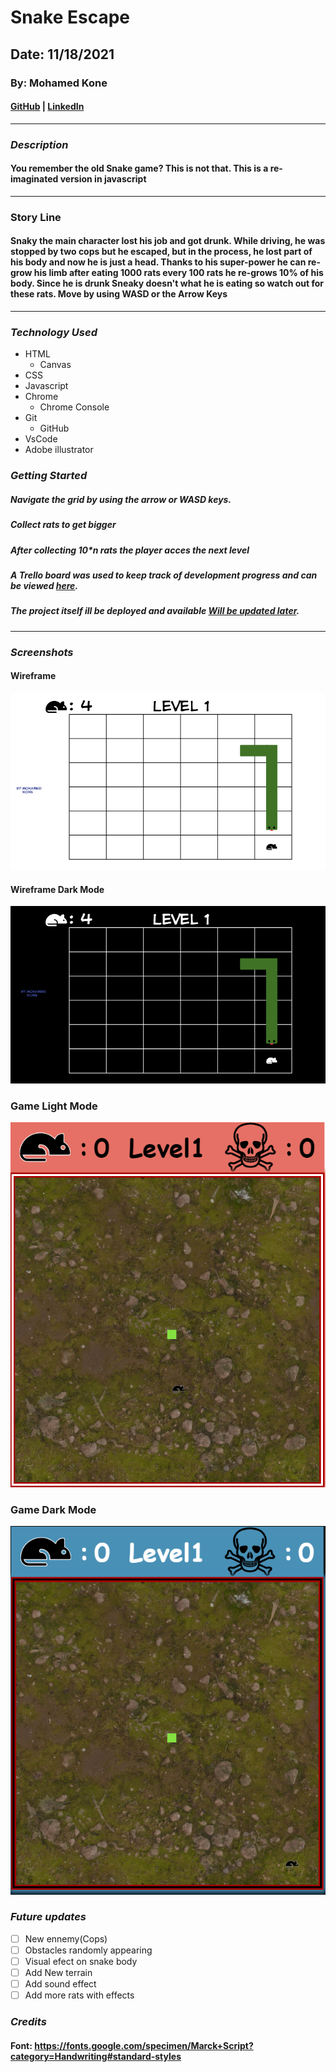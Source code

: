 # Snake Escape

## Date: 11/18/2021

### By: Mohamed Kone

#### [GitHub](https://github.com/Mohamedkone) | [LinkedIn](https://www.linkedin.com/in/mohamed-kone-45362480/)

---

### **_Description_**

#### You remember the old Snake game? This is not that. This is a re-imaginated version in javascript

---

### **Story Line**

#### Snaky the main character lost his job and got drunk. While driving, he was stopped by two cops but he escaped, but in the process, he lost part of his body and now he is just a head. Thanks to his super-power he can re-grow his limb after eating 1000 rats every 100 rats he re-grows 10% of his body. Since he is drunk Sneaky doesn't what he is eating so watch out for these rats. Move by using WASD or the Arrow Keys

---

### **_Technology Used_**

- HTML
  - Canvas
- CSS
- Javascript
- Chrome
  - Chrome Console
- Git
  - GitHub
- VsCode
- Adobe illustrator

### **_Getting Started_**

##### Navigate the grid by using the arrow or WASD keys.

##### Collect rats to get bigger

##### After collecting 10\*n rats the player acces the next level

##### A Trello board was used to keep track of development progress and can be viewed [here](https://trello.com/b/yrrXbFhr/gameproject).

##### The project itself ill be deployed and available [Will be updated later]().

---

### **_Screenshots_**

#### Wireframe

![SnakeLight](./snake.png)

#### Wireframe Dark Mode

![SnakeDark](./snake_dark.png)

### Game Light Mode

![SnakeLight](./assets/game_light.png)

### Game Dark Mode

![SnakeDark](./assets/game_dark.png)

### **_Future updates_**

- [ ] New ennemy(Cops)
- [ ] Obstacles randomly appearing
- [ ] Visual efect on snake body
- [ ] Add New terrain
- [ ] Add sound effect
- [ ] Add more rats with effects

### **_Credits_**

#### Font: https://fonts.google.com/specimen/Marck+Script?category=Handwriting#standard-styles
